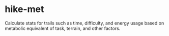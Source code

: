 # hike-met

Calculate stats for trails such as time, difficulty, and energy usage based on metabolic equivalent of task, terrain, and other factors.

